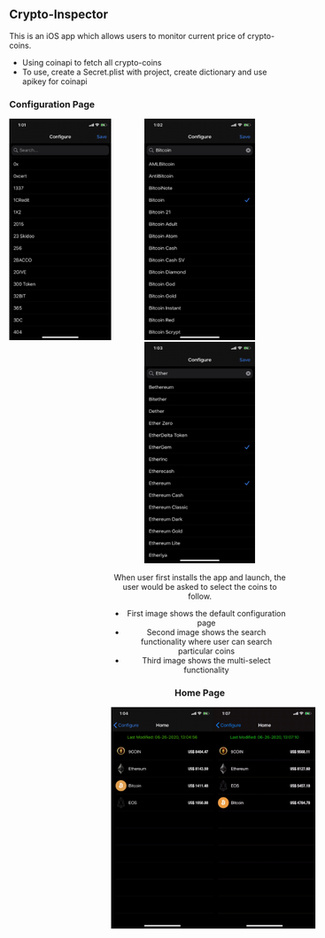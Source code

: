 ## Crypto-Inspector
This is an iOS app which allows users to monitor current price of crypto-coins.
  - Using coinapi to fetch all crypto-coins
  - To use, create a Secret.plist with project, create dictionary and use apikey for coinapi

### Configuration Page
<div style="display: flex;" align="center">
  <img src="https://github.com/vishnudivakar31/Crypto-Inspector/blob/master/Crypto%20Inspector/Screenshots/Configuration.jpeg" width="200" height="400" />
  <div />
  <img src="https://github.com/vishnudivakar31/Crypto-Inspector/blob/master/Crypto%20Inspector/Screenshots/Configuration-Search.jpeg" width="200" height="400" />
  <div />
  <img src="https://github.com/vishnudivakar31/Crypto-Inspector/blob/master/Crypto%20Inspector/Screenshots/Configuration-MultiSelect.jpeg" width="200" height="400" />
</div>

When user first installs the app and launch, the user would be asked to select the coins to follow.
  - First image shows the default configuration page
  - Second image shows the search functionality where user can search particular coins
  - Third image shows the multi-select functionality

### Home Page
<div style="display: flex;" align="center">
  <img src="https://github.com/vishnudivakar31/Crypto-Inspector/blob/master/Crypto%20Inspector/Screenshots/Home-Default.jpeg" width="200" height="400" />
  <img src="https://github.com/vishnudivakar31/Crypto-Inspector/blob/master/Crypto%20Inspector/Screenshots/home-edit.gif" width="200" height="400" />
</div>
